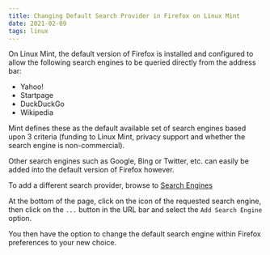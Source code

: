 ```yaml
---
title: Changing Default Search Provider in Firefox on Linux Mint
date: 2021-02-09
tags: linux
---
```


On Linux Mint, the default version of Firefox is installed and configured to allow the following search engines to be queried directly from the address bar:

- Yahoo!
- Startpage
- DuckDuckGo
- Wikipedia

Mint defines these as the default available set of search engines based upon 3 criteria (funding to Linux Mint, privacy support and whether the search engine is non-commercial).

Other search engines such as Google, Bing or Twitter, etc. can easily be added into the default version of Firefox however.

To add a different search provider, browse to [Search Engines](https://www.linuxmint.com/searchengines.php)

At the bottom of the page, click on the icon of the requested search engine, then click on the `...` button in the URL bar and select the `Add Search Engine` option.

You then have the option to change the default search engine within Firefox preferences to your new choice.
